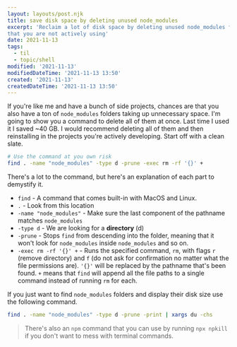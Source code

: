 ```yaml
---
layout: layouts/post.njk
title: save disk space by deleting unused node_modules
excerpt: 'Reclaim a lot of disk space by deleting unused node_modules from projects
that you are not actively using'
date: 2021-11-13
tags:
  - til
  - topic/shell
modified: '2021-11-13'
modifiedDateTime: '2021-11-13 13:50'
created: '2021-11-13'
createdDateTime: '2021-11-13 13:50'
---
```


If you're like me and have a bunch of side projects, chances are that you also have a ton of `node_modules` folders taking up unnecessary space. I'm going to show you a command to delete all of them at once. Last time I used it I saved ~40 GB. I would recommend deleting all of them and then reinstalling in the projects you're actively developing. Start off with a clean slate.

```bash
# Use the command at you own risk
find . -name "node_modules" -type d -prune -exec rm -rf '{}' +
```

There's a lot to the command, but here's an explanation of each part to
demystify it.

- `find` - A command that comes built-in with MacOS and Linux.
- `.` - Look from this location
- `-name "node_modules"` - Make sure the last component of the pathname matches `node_modules`
- `-type d` - We are looking for a **directory** (d)
- `-prune` - Stops `find` from descending into the folder, meaning that it won't
  look for `node_modules` inside `node_modules` and so on.
- `-exec rm -rf '{}' +` - Runs the specified command, `rm`, with flags `r` (remove directory) and `f` (do not ask for confirmation no matter what the file permissions are). `'{}'` will be replaced by the pathname that's been found. `+` means that `find` will append all the file paths to a single command instead of running `rm` for each.

If you just want to find `node_modules` folders and display their disk size use
the following command.

```bash
find . -name "node_modules" -type d -prune -print | xargs du -chs
```

> There's also an `npm` command that you can use by running `npx npkill` if you
> don't want to mess with terminal commands.
